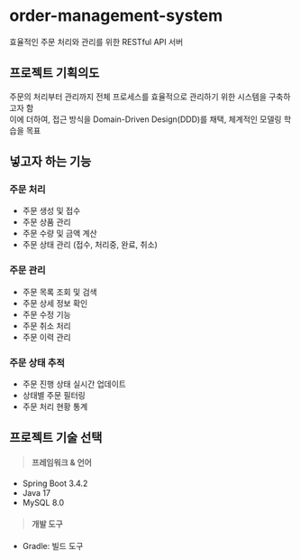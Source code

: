 # order-management-system
효율적인 주문 처리와 관리를 위한 RESTful API 서버

## 프로젝트 기획의도
주문의 처리부터 관리까지 전체 프로세스를 효율적으로 관리하기 위한 시스템을 구축하고자 함 <br>
이에 더하여, 접근 방식을 Domain-Driven Design(DDD)를 채택, 체계적인 모델링 학습을 목표

## 넣고자 하는 기능

### 주문 처리
+ 주문 생성 및 접수
+ 주문 상품 관리
+ 주문 수량 및 금액 계산
+ 주문 상태 관리 (접수, 처리중, 완료, 취소)

### 주문 관리
+ 주문 목록 조회 및 검색
+ 주문 상세 정보 확인
+ 주문 수정 기능
+ 주문 취소 처리
+ 주문 이력 관리

### 주문 상태 추적
+ 주문 진행 상태 실시간 업데이트
+ 상태별 주문 필터링
+ 주문 처리 현황 통계

## 프로젝트 기술 선택

> #### 프레임워크 & 언어
+ Spring Boot 3.4.2
+ Java 17
+ MySQL 8.0

> #### 개발 도구
+ Gradle: 빌드 도구

